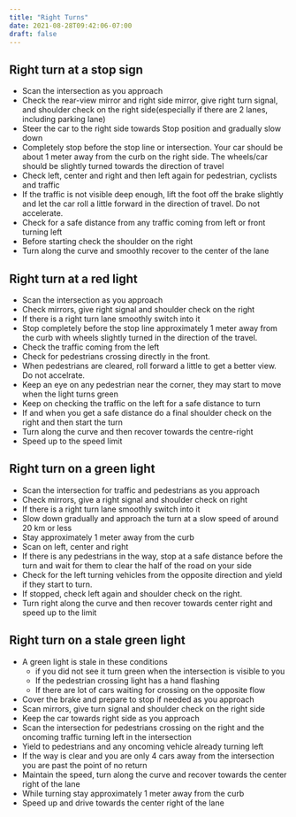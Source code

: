 ```yaml
---
title: "Right Turns"
date: 2021-08-28T09:42:06-07:00
draft: false
---
```


## Right turn at a stop sign
- Scan the intersection as you approach
- Check the rear-view mirror and right side mirror, give right turn signal, and shoulder check on the right side(especially if there are 2 lanes, including parking lane)
- Steer the car to the right side towards Stop position and gradually slow down
- Completely stop before the stop line or intersection. Your car should be about 1 meter away from the curb on the right side. The wheels/car should be slightly turned towards the direction of travel
- Check left, center and right and then left again for pedestrian, cyclists and traffic
- If the traffic is not visible deep enough, lift the foot off the brake slightly and let the car roll a little forward in the direction of travel. Do not accelerate.
- Check for a safe distance from any traffic coming from left or front turning left
- Before starting check the shoulder on the right
- Turn along the curve and smoothly recover to the center of the lane

## Right turn at a red light
- Scan the intersection as you approach
- Check mirrors, give right signal and shoulder check on the right
- If there is a right turn lane smoothly switch into it
- Stop completely before the stop line approximately 1 meter away from the curb with wheels slightly turned in the direction of the travel.
- Check the traffic coming from the left
- Check for pedestrians crossing directly in the front.
- When pedestrians are cleared, roll forward a little to get a better view. Do not accelrate.
- Keep an eye on any pedestrian near the corner, they may start to move when the light turns green
- Keep on checking the traffic on the left for a safe distance to turn 
- If and when you get a safe distance do a final shoulder check on the right and then start the turn
- Turn along the curve and then recover towards the centre-right
- Speed up to the speed limit

## Right turn on a green light
- Scan the intersection for traffic and pedestrians as you approach
- Check mirrors, give a right signal and shoulder check on right
- If there is a right turn lane smoothly switch into it
- Slow down gradually and approach the turn at a slow speed of around 20 km or less
- Stay approximately 1 meter away from the curb
- Scan on left, center and right 
- If there is any pedestrians in the way, stop at a safe distance before the turn and wait for them to clear the half of the road on your side
- Check for the left turning vehicles from the opposite direction and yield if they start to turn.
- If stopped, check left again and shoulder check on the right.
- Turn right along the curve and then recover towards center right and speed up to the limit

## Right turn on a stale green light
- A green light is stale in these conditions
    - if you did not see it turn green when the intersection is visible to you
    - If the pedestrian crossing light has a hand flashing
    - If there are lot of cars waiting for crossing on the opposite flow
- Cover the brake and prepare to stop if needed as you approach
- Scan mirrors, give turn signal and shoulder check on the right side
- Keep the car towards right side as you approach
- Scan the intersection for pedestrians crossing on the right and the oncoming traffic turning left in the intersection
- Yield to pedestrians and any oncoming vehicle already turning left
- If the way is clear and you are only 4 cars away from the intersection you are past the point of no return
- Maintain the speed, turn along the curve and recover towards the center right of the lane
- While turning stay approximately 1 meter away from the curb
- Speed up and drive towards the center right of the lane